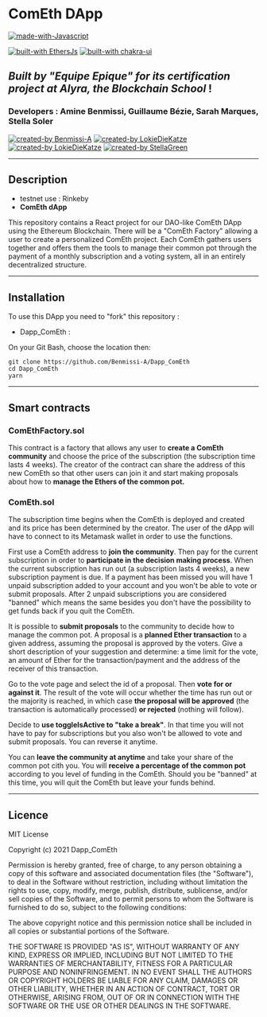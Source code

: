 # ComEth DApp

[![made-with-Javascript](https://img.shields.io/badge/Made%20with-Javascript-1f425f.svg)](https://developer.mozilla.org/fr/docs/Web/JavaScript)

[![built-with EthersJs](https://img.shields.io/badge/built%20with-Ethers_Js-3677FF)](https://docs.ethers.io/v5/)
[![built-with chakra-ui](https://img.shields.io/badge/built%20with-Chakra_Ui-3677FF)](https://chakra-ui.com/)

## _Built by "Equipe Epique" for its certification project at Alyra, the Blockchain School_ !

### Developers : Amine Benmissi, Guillaume Bézie, Sarah Marques, Stella Soler

[![created-by Benmissi-A](https://img.shields.io/badge/created%20by-Benmissi-FFA07A)](https://github.com/Benmissi-A)
[![created-by LokieDieKatze](https://img.shields.io/badge/created%20by-GuillaumeB75-FFA07A)](https://github.com/GuillaumeB75)
[![created-by LokieDieKatze](https://img.shields.io/badge/created%20by-LokiDieKatze-FFA07A)](https://github.com/LokiDieKatze)
[![created-by StellaGreen](https://img.shields.io/badge/created%20by-StellaGreen-FFA07A)](https://github.com/StellaGreen)

---

## Description

- testnet use : Rinkeby
- **ComEth dApp**

This repository contains a React project for our DAO-like ComEth DApp using the Ethereum Blockchain. There will be a "ComEth Factory" allowing a user to create a personalized ComEth project. Each ComEth gathers users together and offers them the tools to manage their common pot through the payment of a monthly subscription and a voting system, all in an entirely decentralized structure.

---

## Installation

To use this DApp you need to "fork" this repository :

- Dapp_ComEth :

On your Git Bash, choose the location then:

```
git clone https://github.com/Benmissi-A/Dapp_ComEth
cd Dapp_ComEth
yarn
```

---

## Smart contracts

### **ComEthFactory.sol**

This contract is a factory that allows any user to **create a ComEth community** and choose the price of the subscription (the subscription time lasts 4 weeks). The creator of the contract can share the address of this new ComEth so that other users can join it and start making proposals about how to **manage the Ethers of the common pot.**

### **ComEth.sol**

The subscription time begins when the ComEth is deployed and created and its price has been determined by the creator. The user of the dApp will have to connect to its Metamask wallet in order to use the functions.

First use a ComEth address to **join the community**.
Then pay for the current subscription in order to **participate in the decision making process**. When the current subscription has run out (a subscription lasts 4 weeks), a new subscription payment is due. If a payment has been missed you will have 1 unpaid subscription added to your account and you won't be able to vote or submit proposals. After 2 unpaid subscriptions you are considered "banned" which means the same besides you don't have the possibility to get funds back if you quit the ComEth.

It is possible to **submit proposals** to the community to decide how to manage the common pot. A proposal is a **planned Ether transaction** to a given address, assuming the proposal is approved by the voters. Give a short description of your suggestion and determine: a time limit for the vote, an amount of Ether for the transaction/payment and the address of the receiver of this transaction.

Go to the vote page and select the id of a proposal. Then **vote for or against it**. The result of the vote will occur whether the time has run out or the majority is reached, in which case **the proposal will be approved** (the transaction is automatically processed) **or rejected** (nothing will follow).

Decide to **use toggleIsActive to "take a break"**. In that time you will not have to pay for subscriptions but you also won't be allowed to vote and submit proposals. You can reverse it anytime.

You can **leave the community at anytime** and take your share of the common pot cith you. You will **receive a percentage of the common pot** according to you level of funding in the ComEth.
Should you be "banned" at this time, you will quit the ComEth but leave your funds behind.

---

## Licence

MIT License

Copyright (c) 2021 Dapp_ComEth

Permission is hereby granted, free of charge, to any person obtaining a copy
of this software and associated documentation files (the "Software"), to deal
in the Software without restriction, including without limitation the rights
to use, copy, modify, merge, publish, distribute, sublicense, and/or sell
copies of the Software, and to permit persons to whom the Software is
furnished to do so, subject to the following conditions:

The above copyright notice and this permission notice shall be included in all
copies or substantial portions of the Software.

THE SOFTWARE IS PROVIDED "AS IS", WITHOUT WARRANTY OF ANY KIND, EXPRESS OR
IMPLIED, INCLUDING BUT NOT LIMITED TO THE WARRANTIES OF MERCHANTABILITY,
FITNESS FOR A PARTICULAR PURPOSE AND NONINFRINGEMENT. IN NO EVENT SHALL THE
AUTHORS OR COPYRIGHT HOLDERS BE LIABLE FOR ANY CLAIM, DAMAGES OR OTHER
LIABILITY, WHETHER IN AN ACTION OF CONTRACT, TORT OR OTHERWISE, ARISING FROM,
OUT OF OR IN CONNECTION WITH THE SOFTWARE OR THE USE OR OTHER DEALINGS IN THE
SOFTWARE.